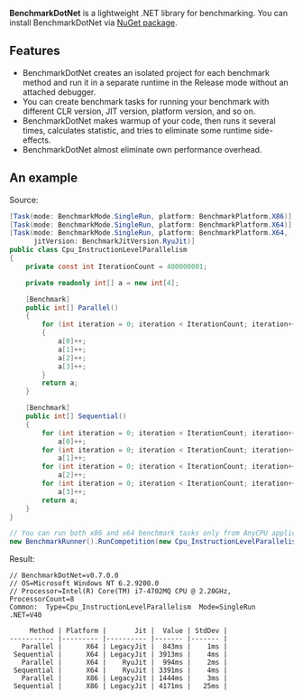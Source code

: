 **BenchmarkDotNet** is a lightweight .NET library for benchmarking. You can install BenchmarkDotNet via [NuGet package](https://www.nuget.org/packages/BenchmarkDotNet/).

## Features
* BenchmarkDotNet creates an isolated project for each benchmark method and run it in a separate runtime in the Release mode without an attached debugger.
* You can create benchmark tasks for running your benchmark with different CLR version, JIT version, platform version, and so on.
* BenchmarkDotNet makes warmup of your code, then runs it several times, calculates statistic, and tries to eliminate some runtime side-effects.
* BenchmarkDotNet almost eliminate own performance overhead.

## An example

Source:

```cs
[Task(mode: BenchmarkMode.SingleRun, platform: BenchmarkPlatform.X86)]
[Task(mode: BenchmarkMode.SingleRun, platform: BenchmarkPlatform.X64)]
[Task(mode: BenchmarkMode.SingleRun, platform: BenchmarkPlatform.X64, 
      jitVersion: BenchmarkJitVersion.RyuJit)]
public class Cpu_InstructionLevelParallelism
{
    private const int IterationCount = 400000001;

    private readonly int[] a = new int[4];

    [Benchmark]
    public int[] Parallel()
    {
        for (int iteration = 0; iteration < IterationCount; iteration++)
        {
            a[0]++;
            a[1]++;
            a[2]++;
            a[3]++;
        }
        return a;
    }

    [Benchmark]
    public int[] Sequential()
    {
        for (int iteration = 0; iteration < IterationCount; iteration++)
            a[0]++;
        for (int iteration = 0; iteration < IterationCount; iteration++)
            a[1]++;
        for (int iteration = 0; iteration < IterationCount; iteration++)
            a[2]++;
        for (int iteration = 0; iteration < IterationCount; iteration++)
            a[3]++;
        return a;
    }
}

// You can run both x86 and x64 benchmark tasks only from AnyCPU application
new BenchmarkRunner().RunCompetition(new Cpu_InstructionLevelParallelism());
```

Result:

	// BenchmarkDotNet=v0.7.0.0
	// OS=Microsoft Windows NT 6.2.9200.0
	// Processor=Intel(R) Core(TM) i7-4702MQ CPU @ 2.20GHz, ProcessorCount=8
	Common:  Type=Cpu_InstructionLevelParallelism  Mode=SingleRun  .NET=V40
	
	     Method | Platform |       Jit |  Value | StdDev |
	----------- |--------- |---------- |------- |------- |
	   Parallel |      X64 | LegacyJit |  843ms |    1ms |
	 Sequential |      X64 | LegacyJit | 3913ms |    4ms |
	   Parallel |      X64 |    RyuJit |  994ms |    2ms |
	 Sequential |      X64 |    RyuJit | 3391ms |    4ms |
	   Parallel |      X86 | LegacyJit | 1444ms |    3ms |
	 Sequential |      X86 | LegacyJit | 4171ms |   25ms |